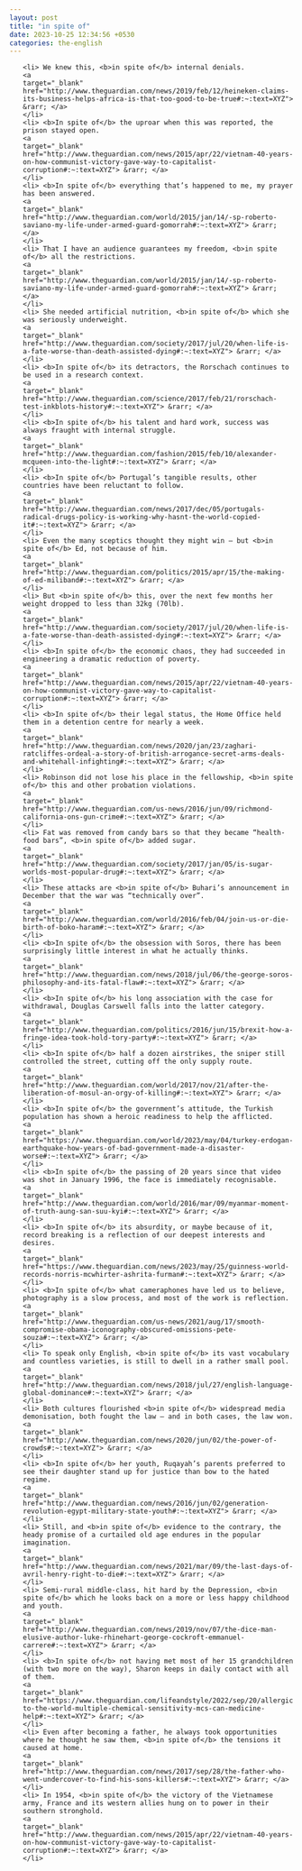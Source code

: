 ```yaml
---
layout: post
title: "in spite of"
date: 2023-10-25 12:34:56 +0530
categories: the-english
---
```

<ol>

    <li> We knew this, <b>in spite of</b> internal denials.
    <a 
    target="_blank" 
    href="http://www.theguardian.com/news/2019/feb/12/heineken-claims-its-business-helps-africa-is-that-too-good-to-be-true#:~:text=XYZ"> &rarr; </a>
    </li>
    <li> <b>In spite of</b> the uproar when this was reported, the prison stayed open.
    <a 
    target="_blank" 
    href="http://www.theguardian.com/news/2015/apr/22/vietnam-40-years-on-how-communist-victory-gave-way-to-capitalist-corruption#:~:text=XYZ"> &rarr; </a>
    </li>
    <li> <b>In spite of</b> everything that’s happened to me, my prayer has been answered.
    <a 
    target="_blank" 
    href="http://www.theguardian.com/world/2015/jan/14/-sp-roberto-saviano-my-life-under-armed-guard-gomorrah#:~:text=XYZ"> &rarr; </a>
    </li>
    <li> That I have an audience guarantees my freedom, <b>in spite of</b> all the restrictions.
    <a 
    target="_blank" 
    href="http://www.theguardian.com/world/2015/jan/14/-sp-roberto-saviano-my-life-under-armed-guard-gomorrah#:~:text=XYZ"> &rarr; </a>
    </li>
    <li> She needed artificial nutrition, <b>in spite of</b> which she was seriously underweight.
    <a 
    target="_blank" 
    href="http://www.theguardian.com/society/2017/jul/20/when-life-is-a-fate-worse-than-death-assisted-dying#:~:text=XYZ"> &rarr; </a>
    </li>
    <li> <b>In spite of</b> its detractors, the Rorschach continues to be used in a research context.
    <a 
    target="_blank" 
    href="http://www.theguardian.com/science/2017/feb/21/rorschach-test-inkblots-history#:~:text=XYZ"> &rarr; </a>
    </li>
    <li> <b>In spite of</b> his talent and hard work, success was always fraught with internal struggle.
    <a 
    target="_blank" 
    href="http://www.theguardian.com/fashion/2015/feb/10/alexander-mcqueen-into-the-light#:~:text=XYZ"> &rarr; </a>
    </li>
    <li> <b>In spite of</b> Portugal’s tangible results, other countries have been reluctant to follow.
    <a 
    target="_blank" 
    href="http://www.theguardian.com/news/2017/dec/05/portugals-radical-drugs-policy-is-working-why-hasnt-the-world-copied-it#:~:text=XYZ"> &rarr; </a>
    </li>
    <li> Even the many sceptics thought they might win – but <b>in spite of</b> Ed, not because of him.
    <a 
    target="_blank" 
    href="http://www.theguardian.com/politics/2015/apr/15/the-making-of-ed-miliband#:~:text=XYZ"> &rarr; </a>
    </li>
    <li> But <b>in spite of</b> this, over the next few months her weight dropped to less than 32kg (70lb).
    <a 
    target="_blank" 
    href="http://www.theguardian.com/society/2017/jul/20/when-life-is-a-fate-worse-than-death-assisted-dying#:~:text=XYZ"> &rarr; </a>
    </li>
    <li> <b>In spite of</b> the economic chaos, they had succeeded in engineering a dramatic reduction of poverty.
    <a 
    target="_blank" 
    href="http://www.theguardian.com/news/2015/apr/22/vietnam-40-years-on-how-communist-victory-gave-way-to-capitalist-corruption#:~:text=XYZ"> &rarr; </a>
    </li>
    <li> <b>In spite of</b> their legal status, the Home Office held them in a detention centre for nearly a week.
    <a 
    target="_blank" 
    href="http://www.theguardian.com/news/2020/jan/23/zaghari-ratcliffes-ordeal-a-story-of-british-arrogance-secret-arms-deals-and-whitehall-infighting#:~:text=XYZ"> &rarr; </a>
    </li>
    <li> Robinson did not lose his place in the fellowship, <b>in spite of</b> this and other probation violations.
    <a 
    target="_blank" 
    href="http://www.theguardian.com/us-news/2016/jun/09/richmond-california-ons-gun-crime#:~:text=XYZ"> &rarr; </a>
    </li>
    <li> Fat was removed from candy bars so that they became “health-food bars”, <b>in spite of</b> added sugar.
    <a 
    target="_blank" 
    href="http://www.theguardian.com/society/2017/jan/05/is-sugar-worlds-most-popular-drug#:~:text=XYZ"> &rarr; </a>
    </li>
    <li> These attacks are <b>in spite of</b> Buhari’s announcement in December that the war was “technically over”.
    <a 
    target="_blank" 
    href="http://www.theguardian.com/world/2016/feb/04/join-us-or-die-birth-of-boko-haram#:~:text=XYZ"> &rarr; </a>
    </li>
    <li> <b>In spite of</b> the obsession with Soros, there has been surprisingly little interest in what he actually thinks.
    <a 
    target="_blank" 
    href="http://www.theguardian.com/news/2018/jul/06/the-george-soros-philosophy-and-its-fatal-flaw#:~:text=XYZ"> &rarr; </a>
    </li>
    <li> <b>In spite of</b> his long association with the case for withdrawal, Douglas Carswell falls into the latter category.
    <a 
    target="_blank" 
    href="http://www.theguardian.com/politics/2016/jun/15/brexit-how-a-fringe-idea-took-hold-tory-party#:~:text=XYZ"> &rarr; </a>
    </li>
    <li> <b>In spite of</b> half a dozen airstrikes, the sniper still controlled the street, cutting off the only supply route.
    <a 
    target="_blank" 
    href="http://www.theguardian.com/world/2017/nov/21/after-the-liberation-of-mosul-an-orgy-of-killing#:~:text=XYZ"> &rarr; </a>
    </li>
    <li> <b>In spite of</b> the government’s attitude, the Turkish population has shown a heroic readiness to help the afflicted.
    <a 
    target="_blank" 
    href="https://www.theguardian.com/world/2023/may/04/turkey-erdogan-earthquake-how-years-of-bad-government-made-a-disaster-worse#:~:text=XYZ"> &rarr; </a>
    </li>
    <li> <b>In spite of</b> the passing of 20 years since that video was shot in January 1996, the face is immediately recognisable.
    <a 
    target="_blank" 
    href="http://www.theguardian.com/world/2016/mar/09/myanmar-moment-of-truth-aung-san-suu-kyi#:~:text=XYZ"> &rarr; </a>
    </li>
    <li> <b>In spite of</b> its absurdity, or maybe because of it, record breaking is a reflection of our deepest interests and desires.
    <a 
    target="_blank" 
    href="https://www.theguardian.com/news/2023/may/25/guinness-world-records-norris-mcwhirter-ashrita-furman#:~:text=XYZ"> &rarr; </a>
    </li>
    <li> <b>In spite of</b> what cameraphones have led us to believe, photography is a slow process, and most of the work is reflection.
    <a 
    target="_blank" 
    href="http://www.theguardian.com/us-news/2021/aug/17/smooth-compromise-obama-iconography-obscured-omissions-pete-souza#:~:text=XYZ"> &rarr; </a>
    </li>
    <li> To speak only English, <b>in spite of</b> its vast vocabulary and countless varieties, is still to dwell in a rather small pool.
    <a 
    target="_blank" 
    href="http://www.theguardian.com/news/2018/jul/27/english-language-global-dominance#:~:text=XYZ"> &rarr; </a>
    </li>
    <li> Both cultures flourished <b>in spite of</b> widespread media demonisation, both fought the law – and in both cases, the law won.
    <a 
    target="_blank" 
    href="http://www.theguardian.com/news/2020/jun/02/the-power-of-crowds#:~:text=XYZ"> &rarr; </a>
    </li>
    <li> <b>In spite of</b> her youth, Ruqayah’s parents preferred to see their daughter stand up for justice than bow to the hated regime.
    <a 
    target="_blank" 
    href="http://www.theguardian.com/news/2016/jun/02/generation-revolution-egypt-military-state-youth#:~:text=XYZ"> &rarr; </a>
    </li>
    <li> Still, and <b>in spite of</b> evidence to the contrary, the heady promise of a curtailed old age endures in the popular imagination.
    <a 
    target="_blank" 
    href="http://www.theguardian.com/news/2021/mar/09/the-last-days-of-avril-henry-right-to-die#:~:text=XYZ"> &rarr; </a>
    </li>
    <li> Semi-rural middle-class, hit hard by the Depression, <b>in spite of</b> which he looks back on a more or less happy childhood and youth.
    <a 
    target="_blank" 
    href="http://www.theguardian.com/news/2019/nov/07/the-dice-man-elusive-author-luke-rhinehart-george-cockroft-emmanuel-carrere#:~:text=XYZ"> &rarr; </a>
    </li>
    <li> <b>In spite of</b> not having met most of her 15 grandchildren (with two more on the way), Sharon keeps in daily contact with all of them.
    <a 
    target="_blank" 
    href="https://www.theguardian.com/lifeandstyle/2022/sep/20/allergic-to-the-world-multiple-chemical-sensitivity-mcs-can-medicine-help#:~:text=XYZ"> &rarr; </a>
    </li>
    <li> Even after becoming a father, he always took opportunities where he thought he saw them, <b>in spite of</b> the tensions it caused at home.
    <a 
    target="_blank" 
    href="http://www.theguardian.com/news/2017/sep/28/the-father-who-went-undercover-to-find-his-sons-killers#:~:text=XYZ"> &rarr; </a>
    </li>
    <li> In 1954, <b>in spite of</b> the victory of the Vietnamese army, France and its western allies hung on to power in their southern stronghold.
    <a 
    target="_blank" 
    href="http://www.theguardian.com/news/2015/apr/22/vietnam-40-years-on-how-communist-victory-gave-way-to-capitalist-corruption#:~:text=XYZ"> &rarr; </a>
    </li>